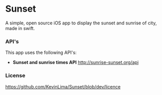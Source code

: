 # Sunset
A simple, open source iOS app to display the sunset and sunrise of city, made in swift.
### API's
This app uses the following API's:<br>
- **Sunset and sunrise times API** http://sunrise-sunset.org/api

### License
https://github.com/KevinLima/Sunset/blob/dev/licence

